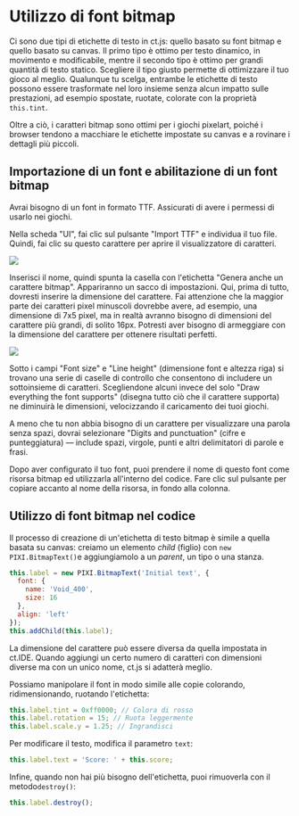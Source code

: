 # Utilizzo di font bitmap

Ci sono due tipi di etichette di testo in ct.js: quello basato su font bitmap e quello basato su canvas. Il primo tipo è ottimo per testo dinamico, in movimento e modificabile, mentre il secondo tipo è ottimo per grandi quantità di testo statico. Scegliere il tipo giusto permette di ottimizzare il tuo gioco al meglio. Qualunque tu scelga, entrambe le etichette di testo possono essere trasformate nel loro insieme senza alcun impatto sulle prestazioni, ad esempio spostate, ruotate, colorate con la proprietà `this.tint`.

Oltre a ciò, i caratteri bitmap sono ottimi per i giochi pixelart, poiché i browser tendono a macchiare le etichette impostate su canvas e a rovinare i dettagli più piccoli.

## Importazione di un font e abilitazione di un font bitmap

Avrai bisogno di un font in formato TTF. Assicurati di avere i permessi di usarlo nei giochi.

Nella scheda "UI", fai clic sul pulsante "Import TTF" e individua il tuo file. Quindi, fai clic su questo carattere per aprire il visualizzatore di caratteri.

![](../images/bitmapFonts_01.png)

Inserisci il nome, quindi spunta la casella con l'etichetta "Genera anche un carattere bitmap". Appariranno un sacco di impostazioni. Qui, prima di tutto, dovresti inserire la dimensione del carattere. Fai attenzione che la maggior parte dei caratteri pixel minuscoli dovrebbe avere, ad  esempio, una dimensione di 7x5 pixel, ma in realtà avranno bisogno di  dimensioni del carattere più grandi, di solito 16px. Potresti aver bisogno di armeggiare con la dimensione del carattere per ottenere risultati perfetti.

![](../images/bitmapFonts_02.png)

Sotto i campi "Font size" e "Line height" (dimensione font e altezza riga) si  trovano una serie di caselle di controllo che consentono di includere un sottoinsieme di caratteri. Scegliendone alcuni invece del solo "Draw everything the font supports" (disegna tutto ciò che il carattere supporta) ne diminuirà le dimensioni, velocizzando il caricamento dei tuoi giochi.

A meno che tu non abbia bisogno di un carattere per visualizzare una parola senza spazi, dovrai selezionare "Digits and punctuation" (cifre e punteggiatura) — include  spazi, virgole, punti e altri delimitatori di parole e frasi.

Dopo aver configurato il tuo font, puoi prendere il nome di questo font come risorsa bitmap ed utilizzarla all'interno del codice. Fare clic sul pulsante per copiare accanto al nome della risorsa, in fondo alla colonna.

## Utilizzo di font bitmap nel codice

Il processo di creazione di un'etichetta di testo bitmap è simile a quella basata su canvas: creiamo un elemento *child* (figlio) con `new PIXI.BitmapText()`e aggiungiamolo a un *parent*, un tipo o una stanza.

```js
this.label = new PIXI.BitmapText('Initial text', {
  font: {
    name: 'Void_400',
    size: 16
  },
  align: 'left'
});
this.addChild(this.label);
```

La dimensione del carattere può essere diversa da quella impostata in ct.IDE. Quando aggiungi un certo numero di caratteri con dimensioni diverse ma con un unico nome, ct.js si adatterà meglio.

Possiamo manipolare il font in modo simile alle copie colorando, ridimensionando, ruotando l'etichetta:

```js
this.label.tint = 0xff0000; // Colora di rosso
this.label.rotation = 15; // Ruota leggermente
this.label.scale.y = 1.25; // Ingrandisci
```

Per modificare il testo, modifica il parametro `text`:

```js
this.label.text = 'Score: ' + this.score;
```

Infine, quando non hai più bisogno dell'etichetta, puoi rimuoverla con il metodo`destroy()`:

```js
this.label.destroy();
```
